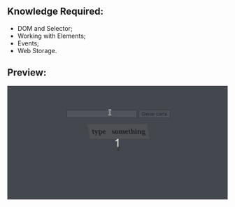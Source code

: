 ## Knowledge Required:

 - DOM and Selector;
 - Working with Elements;
 - Events;
 - Web Storage.

## Preview:

![image](preview.gif)
